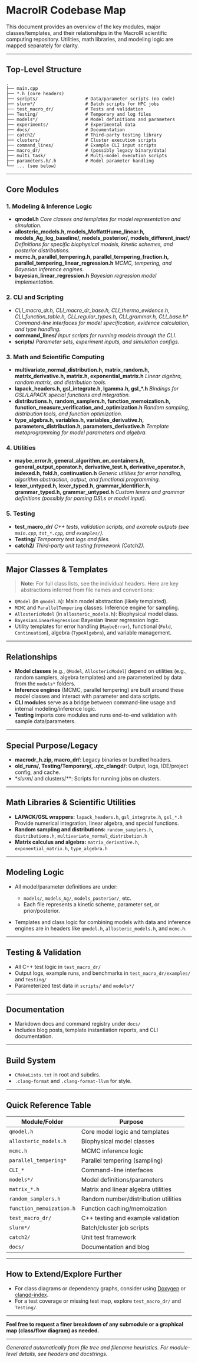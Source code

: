 

# MacroIR Codebase Map

This document provides an overview of the key modules, major classes/templates, and their relationships in the MacroIR scientific computing repository. Utilities, math libraries, and modeling logic are mapped separately for clarity.

---

## Top-Level Structure

```
.
├── main.cpp
├── *.h (core headers)
├── scripts/                  # Data/parameter scripts (no code)
├── slurm*/                   # Batch scripts for HPC jobs
├── test_macro_dr/            # Tests and validation
├── Testing/                  # Temporary and log files
├── models*/                  # Model definitions and parameters
├── experiments/              # Experimental data
├── docs/                     # Documentation
├── catch2/                   # Third-party testing library
├── clusters/                 # Cluster execution scripts
├── command_lines/            # Example CLI input scripts
├── macro_dr/                 # (possibly legacy binary/data)
├── multi_task/               # Multi-model execution scripts
├── parameters.h/.h           # Model parameter handling
└── ... (see below)
```

---

## Core Modules

### 1. **Modeling & Inference Logic**

* **qmodel.h**
  *Core classes and templates for model representation and simulation.*
* **allosteric\_models.h, models\_MoffattHume\_linear.h, models\_Ag\_log\_baseline/, models\_posterior/, models\_different\_inact/**
  *Definitions for specific biophysical models, kinetic schemes, and posterior distributions.*
* **mcmc.h, parallel\_tempering.h, parallel\_tempering\_fraction.h, parallel\_tempering\_linear\_regression.h**
  *MCMC, tempering, and Bayesian inference engines.*
* **bayesian\_linear\_regression.h**
  *Bayesian regression model implementation.*

### 2. **CLI and Scripting**

* **CLI\_macro\_dr.h, CLI\_macro\_dr\_base.h, CLI\_thermo\_evidence*.h, CLI\_function\_table.h, CLI\_regular\_types.h, CLI\_grammar.h, CLI\_base.h*\*
  *Command-line interfaces for model specification, evidence calculation, and type handling.*
* **command\_lines/**
  *Input scripts for running models through the CLI.*
* **scripts/**
  *Parameter sets, experiment inputs, and simulation configs.*

### 3. **Math and Scientific Computing**

* **multivariate\_normal\_distribution.h, matrix\_random.h, matrix\_derivative.h, matrix.h, exponential\_matrix.h**
  *Linear algebra, random matrix, and distribution tools.*
* **lapack\_headers.h, gsl\_integrate.h, lgamma.h, gsl\_\*.h**
  *Bindings for GSL/LAPACK special functions and integration.*
* **distributions.h, random\_samplers.h, function\_memoization.h, function\_measure\_verification\_and\_optimization.h**
  *Random sampling, distribution tools, and function optimization.*
* **type\_algebra.h, variables.h, variables\_derivative.h, parameters\_distribution.h, parameters\_derivative.h**
  *Template metaprogramming for model parameters and algebra.*

### 4. **Utilities**

* **maybe\_error.h, general\_algorithm\_on\_containers.h, general\_output\_operator.h, derivative\_test.h, derivative\_operator.h, indexed.h, fold.h, continuation.h**
  *Generic utilities for error handling, algorithm abstraction, output, and functional programming.*
* **lexer\_untyped.h, lexer\_typed.h, grammar\_Identifier.h, grammar\_typed.h, grammar\_untyped.h**
  *Custom lexers and grammar definitions (possibly for parsing DSLs or model input).*

### 5. **Testing**

* **test\_macro\_dr/**
  *C++ tests, validation scripts, and example outputs (see `main.cpp`, `tst_*.cpp`, and `examples/`).*
* **Testing/**
  *Temporary test logs and files.*
* **catch2/**
  *Third-party unit testing framework (Catch2).*

---

## Major Classes & Templates

> **Note:** For full class lists, see the individual headers. Here are key abstractions inferred from file names and conventions:

* `QModel` (in `qmodel.h`): Main model abstraction (likely templated).
* `MCMC` and `ParallelTempering` classes: Inference engine for sampling.
* `AllostericModel` (in `allosteric_models.h`): Biophysical model class.
* `BayesianLinearRegression`: Bayesian linear regression logic.
* Utility templates for error handling (`MaybeError`), functional (`Fold`, `Continuation`), algebra (`TypeAlgebra`), and variable management.

---

## Relationships

* **Model classes** (e.g., `QModel`, `AllostericModel`) depend on utilities (e.g., random samplers, algebra templates) and are parameterized by data from the `models*` folders.
* **Inference engines** (MCMC, parallel tempering) are built around these model classes and interact with parameter and data scripts.
* **CLI modules** serve as a bridge between command-line usage and internal modeling/inference logic.
* **Testing** imports core modules and runs end-to-end validation with sample data/parameters.

---

## Special Purpose/Legacy

* **macrodr\_h.zip, macro\_dr/**: Legacy binaries or bundled headers.
* **old\_runs/, Testing/Temporary/, .qtc\_clangd/**: Output, logs, IDE/project config, and cache.
* \**slurm*/ and clusters/\*\*: Scripts for running jobs on clusters.

---

## Math Libraries & Scientific Utilities

* **LAPACK/GSL wrappers:**
  `lapack_headers.h`, `gsl_integrate.h`, `gsl_*.h`
  Provide numerical integration, linear algebra, and special functions.
* **Random sampling and distributions:**
  `random_samplers.h`, `distributions.h`, `multivariate_normal_distribution.h`
* **Matrix calculus and algebra:**
  `matrix_derivative.h`, `exponential_matrix.h`, `type_algebra.h`

---

## Modeling Logic

* All model/parameter definitions are under:

  * `models/`, `models_Ag/`, `models_posterior/`, etc.
  * Each file represents a kinetic scheme, parameter set, or prior/posterior.
* Templates and class logic for combining models with data and inference engines are in headers like `qmodel.h`, `allosteric_models.h`, and `mcmc.h`.

---

## Testing & Validation

* All C++ test logic in `test_macro_dr/`
* Output logs, example runs, and benchmarks in `test_macro_dr/examples/` and `Testing/`
* Parameterized test data in `scripts/` and `models*/`

---

## Documentation

* Markdown docs and command registry under `docs/`
* Includes blog posts, template instantiation reports, and CLI documentation.

---

## Build System

* `CMakeLists.txt` in root and subdirs.
* `.clang-format` and `.clang-format-llvm` for style.

---

## Quick Reference Table

| Module/Folder            | Purpose                              |
| ------------------------ | ------------------------------------ |
| `qmodel.h`               | Core model logic and templates       |
| `allosteric_models.h`    | Biophysical model classes            |
| `mcmc.h`                 | MCMC inference logic                 |
| `parallel_tempering*`    | Parallel tempering (sampling)        |
| `CLI_*`                  | Command-line interfaces              |
| `models*/`               | Model definitions/parameters         |
| `matrix_*.h`             | Matrix and linear algebra utilities  |
| `random_samplers.h`      | Random number/distribution utilities |
| `function_memoization.h` | Function caching/memoization         |
| `test_macro_dr/`         | C++ testing and example validation   |
| `slurm*/`                | Batch/cluster job scripts            |
| `catch2/`                | Unit test framework                  |
| `docs/`                  | Documentation and blog               |

---

## How to Extend/Explore Further

* For class diagrams or dependency graphs, consider using [Doxygen](https://www.doxygen.nl/) or [clangd-index](https://clangd.llvm.org/).
* For a test coverage or missing test map, explore `test_macro_dr/` and `Testing/`.

---

**Feel free to request a finer breakdown of any submodule or a graphical map (class/flow diagram) as needed.**

---

*Generated automatically from file tree and filename heuristics. For module-level details, see headers and docstrings.*

